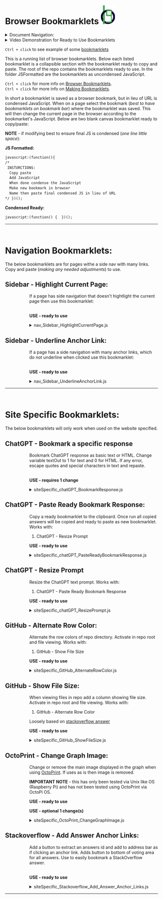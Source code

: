 # Browser Bookmarklets ![repo icon](favicon.png)
<!-- Navigation -->
<div>
<details>
<summary>Document Navigation: </summary>

- [Navigation Bookmarklets](#navigation-bookmarklets)
  - [Highlight Current Page](#sidebar---highlight-current-page) - ready to use
  - [Underline Anchor Linke](#sidebar---underline-anchor-link) - ready to use
- [Site Specific Bookmarklets](#site-specific-bookmarklets)
  - [ChatGPT - Bookmark a specific response](#chatgpt---bookmark-a-specific-response) - requires 1 change
  - [ChatGPT - Paste Ready Bookmark Response](#chatgpt---paste-ready-bookmark-response) - ready to use
  - [ChatGPT - Resize Prompt](#chatgpt---resize-prompt) - ready to use
  - [GitHub - Alternate Row Color](#github---alternate-row-color) - ready to use
  - [GitHub - Show File Size](#github---show-file-size) - ready to use
  - [OctoPrint - Change Graph Image](#octoprint---change-graph-image) - ready to use - <em>1 optional change</em>
  - [Stackoverflow - Add Answer Anchor Links](#stackoverflow---add-answer-anchor-links) - ready to use
</details>
</div>
<!-- Ready to Use Demo -->
<div>
<details>
<summary>Video Demonstration for Ready to Use Bookmarklets</summary>

![ready to use demo](support/Demo-ReadyToUse.gif)
</details>
</div>
<!-- Description -->
<div>

`Ctrl + click` to see example of some [bookmarklets](https://isocialpractice.github.io/bookmarklets/)


This is a running list of browser bookmarklets. Below each listed 
bookmarklet is a collapsible section with the bookmarklet ready 
to copy and paste. The root of the repo contains the bookmarklets
ready to use. In the folder JSFormatted are the bookmarklets as 
uncondensed JavaScript.


`Ctrl + click` for more info on [Browser Bookmarklets](https://subsimple.com/bookmarklets/index.php). <br>
`Ctrl + click` for more info on [Making Bookmarklets](https://gist.github.com/caseywatts/c0cec1f89ccdb8b469b1).


In short a bookmarklet is saved as a browser bookmark, but in 
lieu of URL is condensed JavaScript. When on a page select the
bookmark (<em>best to have bookmarklets on bookmark bar</em>) where
the bookmarklet was saved. This will then change the current page in
the browser according to the bookmarket's JavaScript. Below are two 
blank canvas bookmarklet ready to copy/paste: 


<strong>NOTE</strong> - if modifying best to ensure final JS is condensed (<em>one line little space</em>):

<strong>JS Formatted:</strong>
```markdown
javascript:(function(){ 
/*
 INSTURCTIONS:
  Copy paste 
  Add JavaScript
  When done condense the JavaScript
  Make new bookmark in browser
  Name then paste final condensed JS in lieu of URL
*/ })();
```

<strong>Condensed Ready:</strong>
```markdown
javascript:(function() {  })();
```
</div>
<hr><br>
<!-- START BOOKMARKLETS -->

# Navigation Bookmarklets:
<div>
The below bookmarklets are for pages withe a side nav with many links.
Copy and paste (<em>making any needed adjustments</em>) to use.

Sidebar - Highlight Current Page:
----
<dl><dd><dl><dd>

If a page has side navigation that doesn't hightlight the current page
then use this bookmarklet: <br><br>

<strong>USE - ready to use</strong>
<details>

<summary>nav_Sidebar_HighlightCurrentPage.js</summary><br>

Gist page for [nav_Sidebar_HighlightCurrentPage.js](https://gist.github.com/jhauga/716cd39dc31ac9f607993f709cc48f60)

```markdown
javascript:(function(){var styleBackground="white";/*<<--CHANGE*/var styleColor="black";/*<<--CHANGE*/var pathName=location.pathname;var allATags=document.getElementsByTagName("a");for(i=0;i<allATags.length;i++){let currentATag=allATags[i];let currentHref=currentATag.href;if(currentHref.indexOf(pathName)>-1){currentATag.style.background=styleBackground;currentATag.style.color=styleColor;}}})();
```
</details>
</dd></dl></dd></dl>

Sidebar - Underline Anchor Link:
----
<dl><dd><dl><dd>

If a page has a side navigation with many anchor links, which do not underline
when clicked use this bookmarklet: <br><br>

<strong>USE - ready to use</strong>
<details>

<summary>nav_Sidebar_UnderlineAnchorLink.js</summary><br>

Gist page for [nav_Sidebar_UnderlineAnchorLink.js](https://gist.github.com/jhauga/34b965a0e2a49fdf075fdf44d15306d0)

```markdown
javascript:(function(){var a=document.getElementsByTagName("a");var aLen=a.length;var oneCheck=0;for(i=0;i<a.length;i++){if(a[i].href.indexOf(location.href.substr(location.href.lastIndexOf("#")+1))>-1&&oneCheck==0){a[i].style.textDecoration="underline";oneCheck=1;}a[i].addEventListener("click",function(){if(this.href.indexOf("#")>-1){for(j=0;j<aLen;j++){if(a[j].href.indexOf("#")>-1){a[j].style.textDecoration="";}}this.style.textDecoration="underline";}});}})();
```
</details>
</dd></dl></dd></dl>
</div>
<hr><br>

# Site Specific Bookmarklets:
<div>
The below bookmarklets will only work when used on the website specified.

ChatGPT - Bookmark a specific response
----
<dl><dd><dl><dd>

Bookmark ChatGPT response as basic text or HTML. Change variable textOut to 1 for text and 0 for HTML.
If any error, escape quotes and special characters in text and repaste. <br><br>

<strong>USE - requires 1 change </strong>
<details>

<summary>siteSpecific_chatGPT_BookmarkResponse.js</summary><br>

<strong>Required \(x1\)</strong>
 1. Paste response from clipboard in lieu of "PASTE_RESPONSE". 
 
<strong>Optional \(x2\)</strong> 
 1. Change "DEFAULT_TITLE" 
 2. Change ``textOut`` variable \(<em>i.e. HTML not parsing right</em>\). 

<strong>NOTE</strong> - two spaces in pasted text will add line break.<br>

Gist page for [siteSpecific_chatGPT_BookmarkResponse.js](https://gist.github.com/jhauga/328eccd84d072664c68bf2079fd11bab)

```markdown
javascript:(function(){var rawText="PASTE_RESPONSE";var textOut=0;var changeTitle="DEFAULT_TITLE";var htmlOut;if(textOut==1){htmlOut=0;}else{htmlOut=1;}var styleEl="<style>p, ol, ul { +  max-width: 90%; } p {  line-height: 18pt;  font-size: 16pt; } ol, ul {  margin: 10px 3px; } ul {  list-style: disc; } li {  margin: 3px 0;  font-size: 14pt; } div div, pre div {  background:black;  color:white;  max-width: 800px;  margin:0 10px;  overflow:auto } div pre {  padding-left:10px }</style>";let onWord=0;var makeMarks=function(){rawText=rawText.replace(/\n/g,"\\n");rawText=rawText.replace(/(([0-9]+)\.)/g,"  $1");rawText=rawText.replace(/(\w[:'"`])\.([A-Z])/g,"$1. $2");rawText=rawText.replace(/```((active directory operations)|(algorithm optimization)|(angular)|(api integration)|(array[s])|(assignment[s])|(asynchronous programming)|(authentication)|(authorization)|(backup and recovery)|(bash)|(basic command line navigation)|(batch file basics)|(batch file functions)|(batch file input)|(batch file output)|(batch file variables)|(batch)|(boolean)|(boolean[s])|(c#)|(c\+\+)|(callback[s])|(class)|(class[s])|(closure[s])|(cloud computing)|(cloud services)|(cmd)|(code analysis)|(code comments)|(code refactoring)|(collection[s])|(command substitution)|(comment[s])|(conditional[s])|(conditional[s])|(configuration)|(constructor[s])|(container management \(docker\))|(containerization)|(cron jobs and scheduling)|(css)|(cybersecurity)|(data backup)|(data migration)|(data retrieval)|(data structures)|(data type[s])|(database management)|(database)|(declaration[s])|(dependency injection)|(design patterns)|(destructor[s])|(devops)|(dictionary[s])|(disaster recovery)|(disk space management)|(django)|(dns configuration)|(docker)|(dom manipulation)|(enumeration[s])|(environment variables)|(environment variables)|(error handling)|(error handling)|(event handling)|(event[s])|(excel)|(exception[s])|(express.js)|(expression[s])|(file and directory operations)|(file and folder operations)|(file compression and archiving)|(file handling)|(file system analysis)|(file upload)|(firewall setup)|(flask)|(float[s])|(for loop[s])|(function)|(function)|(function[s])|(functional programming)|(garbage collection)|(git)|(go)|(graph algorithms)|(hash table[s])|(html)|(if statements)|(import[s])|(incident response)|(infrastructure as code)|(inheritance[s])|(input and output redirection)|(integer[s])|(interface)|(interface[s])|(it compliance)|(it documentation)|(it policies and procedures)|(java)|(javascript)|(json)|(lambda[s])|(library[s])|(linked list)|(linked list[s])|(load balancing)|(loop)|(loop[s])|(mac and linux command line titles:)|(memory management)|(method[s])|(module[s])|(multithreading)|(mutex[s])|(network configuration)|(network configuration)|(network security)|(networking and ip configuration)|(networking)|(node.js)|(object)|(object-oriented programming)|(object[s])|(operator[s])|(package management \(apt, yum, brew\))|(package[s])|(parallel computing)|(parameter[s])|(performance profiling)|(perl)|(permissions and ownership)|(php)|(pipes and filters)|(pointer[s])|(powershell scripting)|(powershell)|(process management)|(python)|(queue[s])|(react)|(recursion)|(recursion[s])|(registry editing)|(regular expression)|(regular expression)|(regular expressions in the command line)|(remote desktop connection)|(rest api)|(return[s])|(ruby on rails)|(ruby)|(rust)|(scripting with bash)|(semaphore[s])|(server administration)|(set[s])|(shell script debugging)|(shell script functions)|(shell script)|(singleton[s])|(software deployment)|(sorting algorithms)|(sorting)|(spring boot)|(sql)|(ssh and remote access)|(stack[s])|(statement[s])|(string manipulation)|(string[s])|(swift)|(switch)|(syntax[s])|(system monitoring \(top, ps\))|(system monitoring)|(system updates and upgrades)|(task scheduling)|(text file processing)|(text file processing)|(text processing with awk)|(thread[s])|(tree traversal)|(tuple[s])|(typescript)|(unit test)|(unit testing framework)|(user account management)|(variable)|(variable[s])|(version control \(git\))|(virtual private cloud \(vpc\))|(virtualization)|(vpn configuration)|(vue.js)|(websockets)|(while loop[s])|(windows command prompt tips)|(windows event logs)|(windows management instrumentation \(wmi\))|(windows script host)|(windows security policies)|(windows services)|(xml))/g,"```");rawText=rawText.replace(/(```)*((\{(?![a-zA-Z]))|(\[)|(\()) {1,}/g,"$1$2\n  ");rawText=rawText.replace(/(```)*(( {1,}\})|( {1,}\])|( {1,}\)))/g,"$1$2 \n  ");rawText=rawText.replace(/(((?!`)(&lt;\/[a-zA-Z]+&gt;)|(&lt;[a-zA-Z]+&gt;)(?!`)))/g,"$1<br>");rawText=rawText.replace(/(?!\()(\$[a-zA-Z]+)/g,"<br>$1");let checkEx=1;let onoff=0;while(checkEx==1){if(rawText.indexOf("**")>-1){if(onoff==0){rawText=rawText.replace("**","<strong>");onoff=1;}else{rawText=rawText.replace("**","</strong>: ");onoff=0;}}else{checkEx=0;}}checkEx=1;onoff=0;while(checkEx==1){if(rawText.indexOf("```")>-1){checkEx=1;if(onoff==0){if(textOut==1){rawText=rawText.replace("``` ","```");rawText=rawText.replace(" ```","```");rawText=rawText.replace("```","<hr><div><code>");}else{rawText=rawText.replace("``` ","```");rawText=rawText.replace(" ```","```");rawText=rawText.replace("```","<hr><div><pre><code>");}onoff=1;}else{if(textOut==1){rawText=rawText.replace("``` ","```");rawText=rawText.replace(" ```","```");rawText=rawText.replace("```","</code></div><hr>");}else{rawText=rawText.replace("``` ","```");rawText=rawText.replace(" ```","```");rawText=rawText.replace("```","</code></pre></div><hr>");}onoff=0;}}else{checkEx=0;}}rawText=rawText.replace(/ {2,}([0-9]+)/g,"\n\n$1 ");rawText=rawText.replace(/ {2,}(-)/g,"\n$1");rawText=rawText.replace(/: {2,}/g,"\n");rawText=rawText.replace(/ {2,}/g," \n\n");if(htmlOut==1){rawText=rawText.replace(/\n/g,"<br>");}};var checkNest=function(){if(liHTML==1){nestedList=1;}};var checkState=function(swOne,swTwo,htmlOne,htmlTwo){checkNest();outText+=htmlOne+htmlTwo;};let setMaxWords=25,count=1;var parseHTML=function(cw,curCount){outText+=cw+" ";count=curCount;};let outText="";if(changeTitle=="DEFAULT_TITLE"){changeTitle="ChatGPT Bookmarklet Response";outText="<h1>"+changeTitle+"</h1><hr>";}else{outText="<h1>"+changeTitle+"</h1><hr>";}if(textOut==1){outText+="<pre>";makeMarks();}else{outText+="<div>";makeMarks();}let rawTextArr=rawText.split(" ");for(i in rawTextArr){if(rawTextArr[i].indexOf("\n")>-1||rawTextArr[i].indexOf("<br>")>-1){count=1;}if(textOut==1){if(count>=setMaxWords){parseHTML("\n"+rawTextArr[i],1);}else{parseHTML(rawTextArr[i],Number(count+1));}}else{if(count>=setMaxWords){parseHTML("<br>"+rawTextArr[i],1);}else{parseHTML(rawTextArr[i],Number(count+1));}}}if(textOut==1){outText+="</pre>";}else{outText+="</div>";}outText=outText.replace(/\.([A-Z])/g,". $1");document.write("<title>"+changeTitle+"</title>"+styleEl+outText);})();
```
</details>
</dd></dl></dd></dl>

ChatGPT - Paste Ready Bookmark Response:
----
<dl><dd><dl><dd>

Copy a ready bookmarklet to the clipboard. Once run all copied answers will be copied and ready to paste as new bookmarklet. Works with:

1. ChatGPT - Resize Prompt

<strong>USE - ready to use</strong>
<details>

<summary>siteSpecific_chatGPT_PasteReadyBookmarkResponse.js</summary><br>

<strong>Video Demonstration for Use:</strong>

`Ctrl + click` link to view demo on YouTube [ChatGPT - Paste Ready Bookmark Response](https://youtu.be/0aGQyrg7vo0)


Gist page for [siteSpecific_chatGPT_PasteReadyBookmarkResponse.js](https://gist.github.com/jhauga/d8c3b593e6a7d38d2338b8092e86e3e2)

```markdown
javascript:(function(){var pageTitle="ChatGPT Bookmark";var pageHead="ChatGPT Response";var selectClass="flex items-center gap-1.5 rounded-md p-1 pl-0 text-xs"||"flex ml-auto gizmo:ml-0 gap-1 items-center rounded-md p-1 text-xs";var copyButton=document.getElementsByClassName(selectClass);var copyButtonLen=copyButton.length;for(i=0;i<copyButtonLen;i++){copyButton[i].addEventListener("click",function(){let buttonBar=this.parentElement.parentElement;let answerArea=buttonBar.previousElementSibling;let answerText=answerArea.getElementsByClassName("markdown prose w-full break-words");let copiedContent=answerText[0].innerHTML;copiedContent=copiedContent.replace(/\\n/g,"--new_line_Unlikely_TEXT--new_line--");copiedContent=copiedContent.replace(/\n/g,"  ");copiedContent=copiedContent.replace(/"/g,'\\"');copiedContent=copiedContent.replace(/'/g,"\\'");copiedContent=copiedContent.replace(/([ \t]{2,})/g,"<br>$1");copiedContent=copiedContent.replace(/--new_line_Unlikely_TEXT--new_line--/g,"\n");var bookmarkPageStyle=`<style>body {max-width: 50%;margin-left:auto;margin-right: auto;background:rgb(47 79 79 / 3%);}p code {     color: black; font-size: 12pt; font-weight: 600;}p,h1,h2,h3 { font-family: sans-serif,system-ui;}p {     font-size: 12pt; margin-bottom: 1.25em; margin-top: 1.25em; line-height: 14pt;}pre {  max-width: 800px;  overflow-x: scroll;  padding: 20px;  border-radius: 5px;  background: black;  color: white;}.hljs-doctag, .hljs-formula, .hljs-keyword, .hljs-literal { color: #2e95d3;}.hljs-comment { color: hsla(0,0%,100%,.5);}.hljs-addition, .hljs-attribute, .hljs-meta-string, .hljs-regexp, .hljs-string { color: #00a67d;}.hljs-built_in, .hljs-class .hljs-title { color: #e9950c;}.hljs-attr, .hljs-number, .hljs-selector-attr, .hljs-selector-class, .hljs-selector-pseudo, .hljs-template-variable, .hljs-type, .hljs-variable { color: #df3079;}div[data-side='1'] { display:inline-block; position:fixed; left:0px; top: 0px; width:20%; height:auto; border: 2px solid black; border-bottom-right-radius: 80px; background: #000;}div[data-side='1'] svg, div[data-side='1'] path,div[data-side='1'] h3 { display: inline-block;}div[data-side='1'] svg {     background: white; border-radius: 100%; margin-top: 20px; margin-left: 20px; padding:3px;    }div[data-side='1'] h3 {     position: relative; font-family: sans-serif; font-size: 12pt; margin-left: 20px; top: -15px !important; color: white;}   table,th,td { font-family: sans-serif; border: 1px solid #d9d9e3;}table {     border-collapse: separate; border-spacing: 0px; border-radius: 5px; width: 100%;    max-width: none !important;}th,td { padding: 5px 5px;     }th { background-color: rgba(236,236,241,.2); } button { display: none;}</style>%60;alert("Wait 2 seconds for content to generate as bookmarklet on clipboard. \nThen open bookmark manager and make new bookmark by pasting into url field");var bookmarklet='javascript:(function() {document.write("'+"<!DOCTYPE HTML><html><head><title>"+pageTitle+"</title>"+bookmarkPageStyle+"</head><body><h1>"+pageHead+"</h1><hr>"+"<div data-side='1' data-nav='0'>"+"<svg width='41' height='41' viewBox='0 0 41 41' fill='none' xmlns='http://www.w3.org/2000/svg' class='h-2/3 w-2/3' role='img'><text x='-9999' y='-9999'>ChatGPT</text><path d='M37.5324 16.8707C37.9808 15.5241 38.1363 14.0974 37.9886 12.6859C37.8409 11.2744 37.3934 9.91076 36.676 8.68622C35.6126 6.83404 33.9882 5.3676 32.0373 4.4985C30.0864 3.62941 27.9098 3.40259 25.8215 3.85078C24.8796 2.7893 23.7219 1.94125 22.4257 1.36341C21.1295 0.785575 19.7249 0.491269 18.3058 0.500197C16.1708 0.495044 14.0893 1.16803 12.3614 2.42214C10.6335 3.67624 9.34853 5.44666 8.6917 7.47815C7.30085 7.76286 5.98686 8.3414 4.8377 9.17505C3.68854 10.0087 2.73073 11.0782 2.02839 12.312C0.956464 14.1591 0.498905 16.2988 0.721698 18.4228C0.944492 20.5467 1.83612 22.5449 3.268 24.1293C2.81966 25.4759 2.66413 26.9026 2.81182 28.3141C2.95951 29.7256 3.40701 31.0892 4.12437 32.3138C5.18791 34.1659 6.8123 35.6322 8.76321 36.5013C10.7141 37.3704 12.8907 37.5973 14.9789 37.1492C15.9208 38.2107 17.0786 39.0587 18.3747 39.6366C19.6709 40.2144 21.0755 40.5087 22.4946 40.4998C24.6307 40.5054 26.7133 39.8321 28.4418 38.5772C30.1704 37.3223 31.4556 35.5506 32.1119 33.5179C33.5027 33.2332 34.8167 32.6547 35.9659 31.821C37.115 30.9874 38.0728 29.9178 38.7752 28.684C39.8458 26.8371 40.3023 24.6979 40.0789 22.5748C39.8556 20.4517 38.9639 18.4544 37.5324 16.8707ZM22.4978 37.8849C20.7443 37.8874 19.0459 37.2733 17.6994 36.1501C17.7601 36.117 17.8666 36.0586 17.936 36.0161L25.9004 31.4156C26.1003 31.3019 26.2663 31.137 26.3813 30.9378C26.4964 30.7386 26.5563 30.5124 26.5549 30.2825V19.0542L29.9213 20.998C29.9389 21.0068 29.9541 21.0198 29.9656 21.0359C29.977 21.052 29.9842 21.0707 29.9867 21.0902V30.3889C29.9842 32.375 29.1946 34.2791 27.7909 35.6841C26.3872 37.0892 24.4838 37.8806 22.4978 37.8849ZM6.39227 31.0064C5.51397 29.4888 5.19742 27.7107 5.49804 25.9832C5.55718 26.0187 5.66048 26.0818 5.73461 26.1244L13.699 30.7248C13.8975 30.8408 14.1233 30.902 14.3532 30.902C14.583 30.902 14.8088 30.8408 15.0073 30.7248L24.731 25.1103V28.9979C24.7321 29.0177 24.7283 29.0376 24.7199 29.0556C24.7115 29.0736 24.6988 29.0893 24.6829 29.1012L16.6317 33.7497C14.9096 34.7416 12.8643 35.0097 10.9447 34.4954C9.02506 33.9811 7.38785 32.7263 6.39227 31.0064ZM4.29707 13.6194C5.17156 12.0998 6.55279 10.9364 8.19885 10.3327C8.19885 10.4013 8.19491 10.5228 8.19491 10.6071V19.808C8.19351 20.0378 8.25334 20.2638 8.36823 20.4629C8.48312 20.6619 8.64893 20.8267 8.84863 20.9404L18.5723 26.5542L15.206 28.4979C15.1894 28.5089 15.1703 28.5155 15.1505 28.5173C15.1307 28.5191 15.1107 28.516 15.0924 28.5082L7.04046 23.8557C5.32135 22.8601 4.06716 21.2235 3.55289 19.3046C3.03862 17.3858 3.30624 15.3413 4.29707 13.6194ZM31.955 20.0556L22.2312 14.4411L25.5976 12.4981C25.6142 12.4872 25.6333 12.4805 25.6531 12.4787C25.6729 12.4769 25.6928 12.4801 25.7111 12.4879L33.7631 17.1364C34.9967 17.849 36.0017 18.8982 36.6606 20.1613C37.3194 21.4244 37.6047 22.849 37.4832 24.2684C37.3617 25.6878 36.8382 27.0432 35.9743 28.1759C35.1103 29.3086 33.9415 30.1717 32.6047 30.6641C32.6047 30.5947 32.6047 30.4733 32.6047 30.3889V21.188C32.6066 20.9586 32.5474 20.7328 32.4332 20.5338C32.319 20.3348 32.154 20.1698 31.955 20.0556ZM35.3055 15.0128C35.2464 14.9765 35.1431 14.9142 35.069 14.8717L27.1045 10.2712C26.906 10.1554 26.6803 10.0943 26.4504 10.0943C26.2206 10.0943 25.9948 10.1554 25.7963 10.2712L16.0726 15.8858V11.9982C16.0715 11.9783 16.0753 11.9585 16.0837 11.9405C16.0921 11.9225 16.1048 11.9068 16.1207 11.8949L24.1719 7.25025C25.4053 6.53903 26.8158 6.19376 28.2383 6.25482C29.6608 6.31589 31.0364 6.78077 32.2044 7.59508C33.3723 8.40939 34.2842 9.53945 34.8334 10.8531C35.3826 12.1667 35.5464 13.6095 35.3055 15.0128ZM14.2424 21.9419L10.8752 19.9981C10.8576 19.9893 10.8423 19.9763 10.8309 19.9602C10.8195 19.9441 10.8122 19.9254 10.8098 19.9058V10.6071C10.8107 9.18295 11.2173 7.78848 11.9819 6.58696C12.7466 5.38544 13.8377 4.42659 15.1275 3.82264C16.4173 3.21869 17.8524 2.99464 19.2649 3.1767C20.6775 3.35876 22.0089 3.93941 23.1034 4.85067C23.0427 4.88379 22.937 4.94215 22.8668 4.98473L14.9024 9.58517C14.7025 9.69878 14.5366 9.86356 14.4215 10.0626C14.3065 10.2616 14.2466 10.4877 14.2479 10.7175L14.2424 21.9419ZM16.071 17.9991L20.4018 15.4978L24.7325 17.9975V22.9985L20.4018 25.4983L16.071 22.9985V17.9991Z' fill='currentColor'></path></svg>"+'<h3>ChatGPT Bookmark</h3></div>'+copiedContent+"</body></html>"+'");})()';setTimeout(function(){navigator.clipboard.writeText(bookmarklet);},2000);});}})();
```
</details>
</dd></dl></dd></dl>

ChatGPT - Resize Prompt
----
<dl><dd><dl><dd>

Resize the ChatGPT text prompt. Works with:

1. ChatGPT - Paste Ready Bookmark Response

<strong>USE - ready to use</strong>
<details>

<summary>siteSpecific_chatGPT_ResizePrompt.js</summary><br>

Gist page for [siteSpecific_chatGPT_ResizePrompt.js](https://gist.github.com/jhauga/edf8e8a842ebe8b00e1a5ff3ec24892c)

```markdown
javascript:(function(){var promptTextarea=document.getElementById("prompt-textarea");var subButton=promptTextarea.nextElementSibling;var parElement=promptTextarea.parentElement;var grandParElement=parElement.parentElement;grandParElement.style.transform="rotateX(180deg)";grandParElement.style.overflow="auto";grandParElement.style.resize="both";grandParElement.style.minHeight="40px !important";grandParElement.style.maxHeight="775px !important";grandParElement.style.minWidth="280px !important";grandParElement.style.maxWidth="95% !important";parElement.style.display="inline-block";parElement.style.transform="rotateX(180deg)";parElement.style.minWidth="100%";parElement.style.maxWidth="100%";parElement.style.height="95%";parElement.style.minHeight="95%";promptTextarea.style.paddingRight="100px";promptTextarea.style.paddingLeft="30px";promptTextarea.style.width="100% !important";var neededStyling=document.createElement("style");neededStyling.innerHTML="textarea#prompt-textarea {   max-height: 800px !important;   min-height: 100% !important;   overflow: scroll !important;  }  form div.relative.flex.h-full.flex-1 div + div.flex.w-full.items-center {   min-height: 40px !important;   max-height: 775px !important;   min-width: 280px !important;   max-width: 95% !important;  } ";document.body.appendChild(neededStyling);})();
```
</details>
</dd></dl></dd></dl>

GitHub - Alternate Row Color:
----
<dl><dd><dl><dd>

Alternate the row colors of repo directory. Activate in repo root and file viewing. Works with:

1. GitHub - Show File Size 

<strong>USE - ready to use</strong>
<details>

<summary>siteSpecific_GitHub_AlternateRowColor.js</summary><br>

Gist page for [siteSpecific_GitHub_AlternateRowColor.js](https://gist.github.com/jhauga/bb175713e395ac4135f21e7de11245a3)

```markdown
javascript:(function(){var color="aliceblue";/*<-- CHANGE IS OPTIONAL */var tableRow,tableRowLen,thead,curPage,curExtract,curUser,curRepo;var onRoot=0,tablePage=1,recurseIndex,runCompleted=0;var curDir=window.location.href,turnOff=0;var setGlobals=function(){curPage=location.host+location.pathname;if(curPage.indexOf("github.com")>-1){let checkRoleRow=document.querySelectorAll('div[role="row"]');if(curPage.indexOf("tree")>-1){if(checkRoleRow.length>=1){onRoot=1;tablePage=0;}else{onRoot=0;tablePage=1;}}else{if(checkRoleRow.length>=1){onRoot=1;tablePage=0;}else{onRoot=0;tablePage=1;}}if(onRoot==0&&tablePage==1){tableRow=document.getElementsByTagName("tr");tableRowLen=tableRow.length;}else{tableRow=document.querySelectorAll('div[role="row"]');tableRowLen=tableRow.length;}turnOff=0;}};var githubTableFunction=function(){if(turnOff==1){return;}recurseIndex=1;let alternateTableColor=function(){if(tableRow[recurseIndex]){tableRow[recurseIndex].style.backgroundColor=color;}};let recurseTableColor=function(){if(recurseIndex<=(tableRowLen-1)){if(recurseIndex%2==0){alternateTableColor();}recurseIndex+=1;setTimeout(recurseTableColor,10);}else{return;}};recurseTableColor();};var runBookmarklet=function(){console.log("Bookmarklet running:");setGlobals();if(turnOff==0){setTimeout(githubTableFunction,500);}else{return;}};runBookmarklet();var checkIfRunCompleted=function(){let curColorCount=0;let totalRows=tableRowLen-2;let evenOrOdd="odd",rowsChanged;if(totalRows%2==0){evenOrOdd="even";rowsChanged=Math.floor(totalRows/2);}else{rowsChanged=Math.floor((totalRows/2)-1);}for(i=0;i<tableRowLen;i++){if(tableRow[i].style.backgroundColor==color){curColorCount+=1;}}if(!curColorCount>=rowsChanged){console.log("Run did not complete. Retrying:");setTimeout(githubTableFunction,500);}else{console.log("Run completed:");runCompleted=1;}};var checkForChangeDir=function(){if(curDir!==window.location.href&&turnOff==0){curDir=window.location.href;runCompleted=0;runBookmarklet();}if(turnOff==0){setTimeout(checkForChangeDir,1000);}else{console.log("Bookmarklet did not run:");return;}};if(turnOff==0){if(runCompleted==0){runBookmarklet();}checkForChangeDir();}else{console.log("Bookmarklet is not running:");return;}})();
```
</details>
</dd></dl></dd></dl>

GitHub - Show File Size:
---- 
<dl><dd><dl><dd>

When viewing files in repo add a column showing file size. Activate in repo root and file viewing. Works with:

1. GitHub - Alternate Row Color

Loosely based on [stackoverflow answer](https://stackoverflow.com/questions/38675428/list-file-sizes-in-github#answer-75526865)

<strong>USE - ready to use</strong>
<details>

<summary>siteSpecific_GitHub_ShowFileSize.js</summary><br>

Gist page for [siteSpecific_GitHub_ShowFileSize.js](https://gist.github.com/jhauga/247e43f74af2f196309d5746710899ae)

```markdown
javascript:(function(){var tableRow,tableRowLen,thead,curPage,curExtract,curUser,curRepo;var sizeTH,sizeIDTH,sizeTD,sizeTDID,indexSizeID=0,fileName,unit;var onRoot=0,tablePage=1,apiRoot,curAPI,mapAPI;var firstLoad=0,curDir=window.location.href,turnOff,firstRun,fileSizeHasID,reGetAPIJSON,sessionNeedsResetting=0;if(sessionStorage.getItem("showFileSize-,._.,-|__--_unlikely-_-name_--__|-,._.,-showFileSize")==null){sessionStorage.setItem("showFileSize-,._.,-|__--_unlikely-_-name_--__|-,._.,-showFileSize","1");firstRun=sessionStorage.getItem("showFileSize-,._.,-|__--_unlikely-_-name_--__|-,._.,-showFileSize");let makeCheckForSessionReset=document.createElement("span");makeCheckForSessionReset.style.display="none";makeCheckForSessionReset.id="checkIfSessionNeedsResetting--__-unlikely_-_name-__--checkIfSessionNeedsResetting";let findRightTable=document.getElementsByTagName("table");let findRightTableLen=findRightTable.length;for(i=0;i<findRightTableLen;i++){let tablePar=findRightTable[i].parentElement;if(findRightTable[i]=="div"){findRightTable[i].insertAdjacentElement("afterend",makeCheckForSessionReset);}}}else{firstRun=0;}var setGlobals=function(){curPage=location.host+location.pathname;apiRoot="https://api.github.com/repos";if(curPage.indexOf("github.com")>-1){let checkRoleRow=document.querySelectorAll('div[role="row"]');if(curPage.indexOf("tree")>-1){if(checkRoleRow.length>=1){onRoot=1;tablePage=0;}else{onRoot=0;tablePage=1;}}else{if(checkRoleRow.length>=1){onRoot=1;tablePage=0;}else{onRoot=0;tablePage=1;}}if(onRoot==0&&tablePage==1){tableRow=document.getElementsByTagName("tr");tableRowLen=tableRow.length;}else{tableRow=document.querySelectorAll('div[role="row"]');tableRowLen=tableRow.length;}turnOff=0;curExtract=curPage.substr(curPage.indexOf("/")+1);curUser=curExtract.substr(0,curExtract.indexOf("/"));curExtract=curExtract.substr(curExtract.indexOf("/")+1);if(curExtract.indexOf("/")==-1||curExtract.substr(curExtract.indexOf("/")+1).split("/").length==2){onRoot=1;if(curExtract.substr(curExtract.indexOf("/")+1).split("/").length==2){curRepo=curExtract.substr(0,curExtract.indexOf("/"));}else{curRepo=curExtract;}}else{curRepo=curExtract.substr(0,curExtract.indexOf("/"));}if(onRoot==0){curExtract=curExtract.substr(curExtract.substr(curRepo.length+1).indexOf("tree/")+((curRepo.length+1)+5));curExtract=curExtract.substr(curExtract.indexOf("/")+1);}else{curExtract="";}curAPI=apiRoot+"/"+curUser+"/"+curRepo+"/contents/"+curExtract;}else{turnOff=1;return;}};var addSizeCol=function(cur){if(turnOff==1){return;}if(firstRun!=0){console.log("Add file size bookmarklet running:");}let resetFileSize=function(){firstLoad=0;indexSizeID=0;let fileSizeHasID=0;let dataFileSize=document.querySelectorAll("data-file-size");let dataFileSizeLen=dataFileSize.length;for(r=0;r<dataFileSizeLen;r++){let curdataFileSize=dataFileSize[r].id;if(curdataFileSize.indexOf("fileSize-__-unlikely-name-__-fileSize")>-1){fileSizeHasID=1;let curindexSizeID=document.getElementById(curdataFileSize);curindexSizeID.remove();}else{continue;}}reGetAPIJSON=async function(api){let a=await fetch(api);let b=await a.text();let c=await JSON.parse(b);let d=await addSizeCol(c);};};let repoRoot=function(curI){if(tableRow[curI]&&tableRow[curI].hasChildNodes()){sizeTD=document.createElement("div");sizeTD.style.margin="0 60px";sizeTD.style.width="10%";tableRow[curI].children[1].style.width="35%";if(tableRow[curI].children.length>1&&tableRow[curI].children[1]){if(tableRow[curI].innerHTML.indexOf('aria-label="Directory"')==-1){sizeTD.dataset.fileSize="1";fileName=tableRow[curI].children[1].innerText;for(j in cur){if(cur[j].name==fileName){sizeTD.innerText=cur[j].size<1024?cur[j].size+" B":(cur[j].size<1048576?(unit=" KiB",cur[j].size/=1024):cur[j].size<1073741824?(unit=" MiB",cur[j].size/=1048576):(unit=" GiB",cur[j].size/=1073741824),cur[j].size.toFixed(1)+unit);}}sizeTD.id="fileSize-__-unlikely-name-__-fileSize"+indexSizeID;indexSizeID++;}else{sizeTD.innerText="";}tableRow[curI].children[1].insertAdjacentElement("afterend",sizeTD);}}};for(i=0;i<tableRowLen;i++){if(i==0){if(tablePage==1){if(firstLoad==0){let checkTHID=document.getElementById("sizeCol--__-unlikely_-_name-__--sizeCol");if(!checkTHID){sizeTH=document.createElement("th");sizeTH.innerHTML="Size";sizeTH.style.width="10%";sizeTH.id="sizeCol--__-unlikely_-_name-__--sizeCol";tableRow[i].children[1].insertAdjacentElement("afterend",sizeTH);tableRow[i].children[1].style.width="30%";}}}else{repoRoot(i);}}else{if(i==1){if(tablePage==1){if(firstLoad==0){tableRow[i].children[0].setAttribute("colspan","4");firstLoad=1;}else{resetFileSize();if(fileSizeHasID==1){setTimeout(function(){setGlobals();},500);if(turnOff==0){setTimeout(function(){reGetAPIJSON(curAPI);},1000);}break;}}}else{if(firstLoad==0){repoRoot(i);}else{resetFileSize();if(fileSizeHasID==1){setTimeout(function(){setGlobals();},500);if(turnOff==0){setTimeout(function(){reGetAPIJSON(curAPI);},1000);}break;}}}}else{if(tablePage==1){sizeTD=document.createElement("td");if(tableRow[i]&&tableRow[i].hasChildNodes()){if(tableRow[i].children.length>1&&tableRow[i].children[1]){if(tableRow[i].innerText.indexOf("(Directory)")==-1){sizeTD.dataset.fileSize="1";fileName=tableRow[i].children[1].innerText;fileName=fileName.substr(0,fileName.indexOf("\n"));for(j in cur){if(cur[j].name==fileName){sizeTD.innerText=cur[j].size<1024?cur[j].size+" B":(cur[j].size<1048576?(unit=" KiB",cur[j].size/=1024):cur[j].size<1073741824?(unit=" MiB",cur[j].size/=1048576):(unit=" GiB",cur[j].size/=1073741824),cur[j].size.toFixed(1)+unit);}}sizeTD.id="fileSize-__-unlikely-name-__-fileSize"+indexSizeID;indexSizeID++;}else{sizeTD.innerText="";}tableRow[i].children[1].insertAdjacentElement("afterend",sizeTD);}}}else{repoRoot(i);}}}}};var getAPIJSON=async function(api){let a=await fetch(api);let b=await a.text();let c=await JSON.parse(b);let d=await addSizeCol(c);};var runBookmarklet=function(){setGlobals();if(turnOff==0){setTimeout(function(){getAPIJSON(curAPI);},1000);}else{return;}};if(firstRun==1){runBookmarklet();}else{let checkIfSessionNeedsResetting=document.getElementById("checkIfSessionNeedsResetting--__-unlikely_-_name-__--checkIfSessionNeedsResetting");if(!checkIfSessionNeedsResetting){sessionNeedsResetting=1;}}var checkForChangeDir=function(){if(curDir!==window.location.href&&turnOff==0){curDir=window.location.href;runBookmarklet();}if(turnOff==0){setTimeout(checkForChangeDir,1000);}else{console.log("Add file size bookmarklet did not run:");return;}};if(sessionNeedsResetting==1){sessionNeedsResetting=0;sessionStorage.removeItem("showFileSize-,._.,-|__--_unlikely-_-name_--__|-,._.,-showFileSize");firstRun=1;runBookmarklet();}if(turnOff==0){checkForChangeDir();}else{console.log("Add file size bookmarklet is not running:");return;}})();
```
</details>
</dd></dl></dd></dl>

OctoPrint - Change Graph Image:
----
<dl><dd><dl><dd>

Change or remove the main image displayed in the graph when using [OctoPrint](https://github.com/OctoPrint/OctoPrint). If uses as is then image is removed.

<strong>IMPORTANT NOTE</strong> - this has only been tested via Unix like OS (Raspberry Pi)
and has not been tested using OctoPrint via OctoPi OS. 

<strong>USE - ready to use</strong>

<strong>USE - optional 1 change(s)</strong>
 
<details>

<summary>siteSpecific_OctoPrint_ChangeGraphImage.js</summary><br>

<strong>Optional \(x1\)</strong> 

<strong>NOTE</strong> - this assumes you have access to the OS OctoPrint is installed on via ssh or a GUI.

 1. Change the ``img`` variable to the image name put in "img" folder \(<em>see text/video below for details</em>\).
    - Starting at the user's folder navigate to ".octoprint/generated/webassets".
    - Make a new directory called "img".
    - Store images to use for background here.
    
<strong>Video Demonstration for Optional Use:</strong>

`Ctrl + click` link to view demo on YouTube [OctoPrint - Change Graph Image Demo](https://youtu.be/Fb8SSQmgs4Y)


Gist page for [siteSpecific_OctoPrint_ChangeGraphImage.js](https://gist.github.com/jhauga/f853e5427458c9e065695e32e4a8ed4f)

```markdown
javascript:(function(){var img="CHANGE_IMAGE";/* NAME and EXTENSION i.e. pic.jpg */var graph=document.getElementById("temperature-graph");if(img==0||img=="CHANGE_IMAGE"||img==""||img=="0"){graph.style.background="none";}else{graph.style.background="url(/static/webassets/img/"+img+") no-repeat center";}})();
```
</details>
</dd></dl></dd></dl>

Stackoverflow - Add Answer Anchor Links: 
----
<dl><dd><dl><dd>

Add a button to extract an answers id and add to address bar as if clicking an anchor link. Adds button to bottom of voting area for all answers. Use to easily bookmark a StackOverflow answer. <br><br>

<strong>USE - ready to use</strong>

<details>

<summary>siteSpecific_Stackoverflow_Add_Answer_Anchor_Links.js</summary><br>

<!-- PASTE VIDEO HERE -->

Gist page for [siteSpecific_Stackoverflow_Add_Answer_Anchor_Links.js](https://gist.github.com/jhauga/4cb77c8ca7966c63e23f6f13db316ea1)

```markdown
javascript:(function() {var answers = document.getElementsByClassName("answer"); var answersLen = answers.length; var votingContainer; for (i = 0; i < answersLen; i++) {votingContainer = answers[i].getElementsByClassName("js-voting-container")[0]; let anchorButton = document.createElement("a"); anchorButton.innerHTML = "| # |"; anchorButton.setAttribute("href", "#"+answers[i].id); anchorButton.style.marginTop = "10px"; anchorButton.style.marginLeft = "12px"; anchorButton.style.color = "gray"; votingContainer.insertAdjacentElement("beforeend", anchorButton);} })();
```
</details>
</dd></dl></dd></dl>

</div>

<hr><br>
